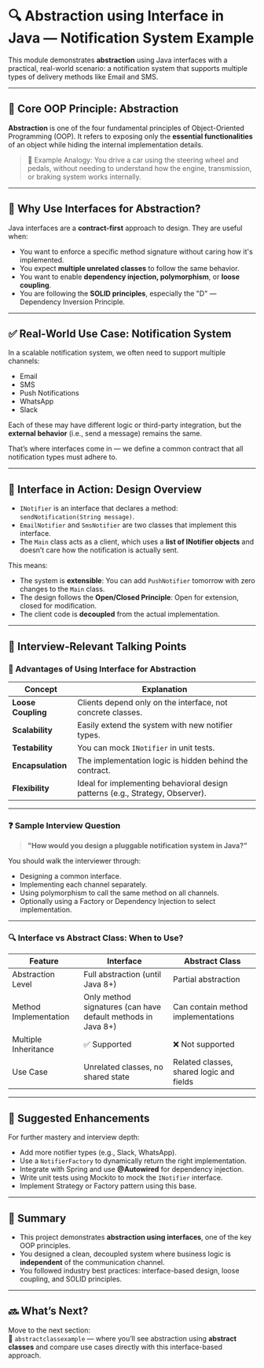 # 🔍 Abstraction using Interface in Java — Notification System Example

This module demonstrates **abstraction** using Java interfaces with a practical, real-world scenario: a notification system that supports multiple types of delivery methods like Email and SMS.

---

## 🧠 Core OOP Principle: Abstraction

**Abstraction** is one of the four fundamental principles of Object-Oriented Programming (OOP). It refers to exposing only the **essential functionalities** of an object while hiding the internal implementation details.

> 📌 Example Analogy: You drive a car using the steering wheel and pedals, without needing to understand how the engine, transmission, or braking system works internally.

---

## 🧩 Why Use Interfaces for Abstraction?

Java interfaces are a **contract-first** approach to design. They are useful when:

- You want to enforce a specific method signature without caring how it's implemented.
- You expect **multiple unrelated classes** to follow the same behavior.
- You want to enable **dependency injection, polymorphism**, or **loose coupling**.
- You are following the **SOLID principles**, especially the "D" — Dependency Inversion Principle.

---

## ✅ Real-World Use Case: Notification System

In a scalable notification system, we often need to support multiple channels:
- Email
- SMS
- Push Notifications
- WhatsApp
- Slack

Each of these may have different logic or third-party integration, but the **external behavior** (i.e., send a message) remains the same.

That’s where interfaces come in — we define a common contract that all notification types must adhere to.

---

## 🧠 Interface in Action: Design Overview

- `INotifier` is an interface that declares a method: `sendNotification(String message)`.
- `EmailNotifier` and `SmsNotifier` are two classes that implement this interface.
- The `Main` class acts as a client, which uses a **list of INotifier objects** and doesn’t care how the notification is actually sent.

This means:
- The system is **extensible**: You can add `PushNotifier` tomorrow with zero changes to the `Main` class.
- The design follows the **Open/Closed Principle**: Open for extension, closed for modification.
- The client code is **decoupled** from the actual implementation.

---

## 💬 Interview-Relevant Talking Points

### 🔑 Advantages of Using Interface for Abstraction

| Concept | Explanation |
|--------|-------------|
| **Loose Coupling** | Clients depend only on the interface, not concrete classes. |
| **Scalability** | Easily extend the system with new notifier types. |
| **Testability** | You can mock `INotifier` in unit tests. |
| **Encapsulation** | The implementation logic is hidden behind the contract. |
| **Flexibility** | Ideal for implementing behavioral design patterns (e.g., Strategy, Observer). |

---

### ❓ Sample Interview Question

> **"How would you design a pluggable notification system in Java?"**

You should walk the interviewer through:
- Designing a common interface.
- Implementing each channel separately.
- Using polymorphism to call the same method on all channels.
- Optionally using a Factory or Dependency Injection to select implementation.

---

### 🔍 Interface vs Abstract Class: When to Use?

| Feature | Interface | Abstract Class |
|--------|-----------|----------------|
| Abstraction Level | Full abstraction (until Java 8+) | Partial abstraction |
| Method Implementation | Only method signatures (can have default methods in Java 8+) | Can contain method implementations |
| Multiple Inheritance | ✅ Supported | ❌ Not supported |
| Use Case | Unrelated classes, no shared state | Related classes, shared logic and fields |

---

## 🧪 Suggested Enhancements

For further mastery and interview depth:
- Add more notifier types (e.g., Slack, WhatsApp).
- Use a `NotifierFactory` to dynamically return the right implementation.
- Integrate with Spring and use **@Autowired** for dependency injection.
- Write unit tests using Mockito to mock the `INotifier` interface.
- Implement Strategy or Factory pattern using this base.

---

## 📘 Summary

- This project demonstrates **abstraction using interfaces**, one of the key OOP principles.
- You designed a clean, decoupled system where business logic is **independent** of the communication channel.
- You followed industry best practices: interface-based design, loose coupling, and SOLID principles.

---

## 🔜 What’s Next?

Move to the next section:  
📂 `abstractclassexample` — where you’ll see abstraction using **abstract classes** and compare use cases directly with this interface-based approach.

